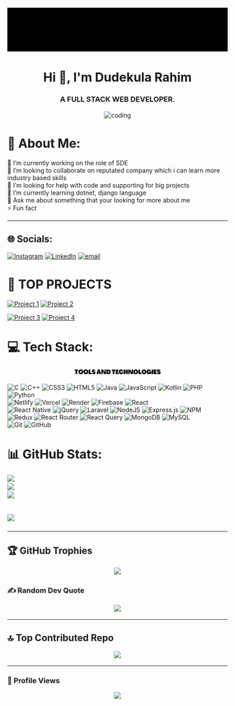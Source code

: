 <!-- Dark Mode Toggle -->


<p align="center">
  <svg width="100%" height="100">
    <rect width="100%" height="100%" fill="black"/>
  </svg>
</p>

<h1 align="center">Hi 👋, I'm Dudekula Rahim</h1>
<h3 align="center">A FULL STACK WEB DEVELOPER.</h3>

<p align="center"><img align="center" alt="coding" width="400" src="https://user-images.githubusercontent.com/55389276/140866485-8fb1c876-9a8f-4d6a-98dc-08c4981eaf70.gif"></p>


# 💫 About Me:
🔭 I’m currently working on the role of SDE<br>👯 I’m looking to collaborate on reputated company which i can learn more industry based skills<br>🤝 I’m looking for help with code and supporting for big projects<br>🌱 I’m currently learning dotnet, django language<br>💬 Ask me about something that your looking for more about me<br>⚡ Fun fact

---


## 🌐 Socials:
[![Instagram](https://img.shields.io/badge/Instagram-%23E4405F.svg?logo=Instagram&logoColor=white)](https://instagram.com/impriive_king) [![LinkedIn](https://img.shields.io/badge/LinkedIn-%230077B5.svg?logo=linkedin&logoColor=white)](https://linkedin.com/in/dudekula-rahim-a32429253/) [![email](https://img.shields.io/badge/Email-D14836?logo=gmail&logoColor=white)](mailto:rahim@gmail.com) 



# 📄 TOP PROJECTS
[![Project 1](https://img.shields.io/badge/Project1-blue?style=for-the-badge)](https://event-manager-calendar.onrender.com) [![Project 2](https://img.shields.io/badge/Project2-red?style=for-the-badge)](https://sample-restaurant-website.onrender.com/)

[![Project 3](https://img.shields.io/badge/Project3-black?style=for-the-badge)](https://qr-bar-code-generator.onrender.com/) [![Project 4](https://img.shields.io/badge/Project4-green?style=for-the-badge)](https://gpa-calculator-qk2d.onrender.com/)




# 💻 Tech Stack:

<div align="center">
  <img src="https://github.com/SaiAdithya3/SaiAdithya3/blob/main/tools.png" width="40%" />
</div>


![C](https://img.shields.io/badge/c-%2300599C.svg?style=for-the-badge&logo=c&logoColor=white) ![C++](https://img.shields.io/badge/c++-%2300599C.svg?style=for-the-badge&logo=c%2B%2B&logoColor=white) ![CSS3](https://img.shields.io/badge/css3-%231572B6.svg?style=for-the-badge&logo=css3&logoColor=white) ![HTML5](https://img.shields.io/badge/html5-%23E34F26.svg?style=for-the-badge&logo=html5&logoColor=white) ![Java](https://img.shields.io/badge/java-%23ED8B00.svg?style=for-the-badge&logo=openjdk&logoColor=white) ![JavaScript](https://img.shields.io/badge/javascript-%23323330.svg?style=for-the-badge&logo=javascript&logoColor=%23F7DF1E) ![Kotlin](https://img.shields.io/badge/kotlin-%237F52FF.svg?style=for-the-badge&logo=kotlin&logoColor=white) ![PHP](https://img.shields.io/badge/php-%23777BB4.svg?style=for-the-badge&logo=php&logoColor=white) ![Python](https://img.shields.io/badge/python-3670A0?style=for-the-badge&logo=python&logoColor=ffdd54)
<br>
![Netlify](https://img.shields.io/badge/netlify-%23000000.svg?style=for-the-badge&logo=netlify&logoColor=#00C7B7) ![Vercel](https://img.shields.io/badge/vercel-%23000000.svg?style=for-the-badge&logo=vercel&logoColor=white) ![Render](https://img.shields.io/badge/Render-%46E3B7.svg?style=for-the-badge&logo=render&logoColor=white) ![Firebase](https://img.shields.io/badge/firebase-%23039BE5.svg?style=for-the-badge&logo=firebase) ![React](https://img.shields.io/badge/react-%2320232a.svg?style=for-the-badge&logo=react&logoColor=%2361DAFB) 
<br>
![React Native](https://img.shields.io/badge/react_native-%2320232a.svg?style=for-the-badge&logo=react&logoColor=%2361DAFB) ![jQuery](https://img.shields.io/badge/jquery-%230769AD.svg?style=for-the-badge&logo=jquery&logoColor=white) ![Laravel](https://img.shields.io/badge/laravel-%23FF2D20.svg?style=for-the-badge&logo=laravel&logoColor=white) ![NodeJS](https://img.shields.io/badge/node.js-6DA55F?style=for-the-badge&logo=node.js&logoColor=white) ![Express.js](https://img.shields.io/badge/express.js-%23404d59.svg?style=for-the-badge&logo=express&logoColor=%2361DAFB) ![NPM](https://img.shields.io/badge/NPM-%23CB3837.svg?style=for-the-badge&logo=npm&logoColor=white) ![Redux](https://img.shields.io/badge/redux-%23593d88.svg?style=for-the-badge&logo=redux&logoColor=white) ![React Router](https://img.shields.io/badge/React_Router-CA4245?style=for-the-badge&logo=react-router&logoColor=white) ![React Query](https://img.shields.io/badge/-React%20Query-FF4154?style=for-the-badge&logo=react%20query&logoColor=white) ![MongoDB](https://img.shields.io/badge/MongoDB-%234ea94b.svg?style=for-the-badge&logo=mongodb&logoColor=white) ![MySQL](https://img.shields.io/badge/mysql-4479A1.svg?style=for-the-badge&logo=mysql&logoColor=white) 
<br>
![Git](https://img.shields.io/badge/git-%23F05033.svg?style=for-the-badge&logo=git&logoColor=white) ![GitHub](https://img.shields.io/badge/github-%23121011.svg?style=for-the-badge&logo=github&logoColor=white)
# 📊 GitHub Stats:
![](https://github-readme-stats.vercel.app/api?username=DUDEKULARAHIM&theme=dark&hide_border=false&include_all_commits=false&count_private=false)<br/>
![](https://github-readme-streak-stats.herokuapp.com/?user=DUDEKULARAHIM&theme=dark&hide_border=false)<br/>
![](https://github-readme-stats.vercel.app/api/top-langs/?username=DUDEKULARAHIM&theme=dark&hide_border=false&include_all_commits=false&count_private=false&layout=compact)

![](https://nirzak-streak-stats.vercel.app/?user=DUDEKULARAHIM&theme=dark&hide_border=false)<br/>
---






---

## 🏆 GitHub Trophies
<div align="center">
  <img src="https://github-profile-trophy.vercel.app/?username=DUDEKULARAHIM&theme=vue-dark&no-frame=false&no-bg=true&margin-w=4" />
</div>

### ✍️ Random Dev Quote
<div align="center">
  <img src="https://quotes-github-readme.vercel.app/api?type=horizontal&theme=merko" />
</div>

---

## 🔝 Top Contributed Repo
<div align="center">
  <img src="https://github-contributor-stats.vercel.app/api?username=DUDEKULARAHIM&limit=5&theme=vue-dark&combine_all_yearly_contributions=true" />
</div>

---

### 👀 Profile Views
<p align="center"> 
<img src="https://profile-counter.glitch.me/DUDEKULARAHIM/count.svg" />
</p>

